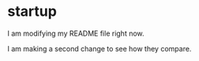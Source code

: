 # startup

I am modifying my README file right now.

I am making a second change to see how they compare.